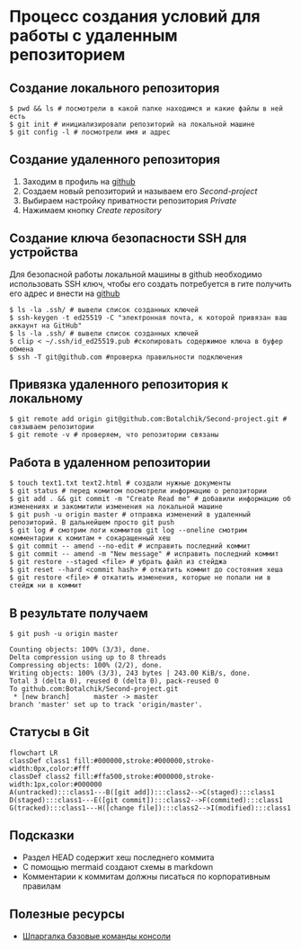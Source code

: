 # Процесс создания условий для работы с удаленным репозиторием
## Создание локального репозитория 

```
$ pwd && ls # посмотрели в какой папке находимся и какие файлы в ней есть
$ git init # инициализировали репозиторий на локальной машине
$ git config -l # посмотрели имя и адрес 
```

## Создание удаленного репозитория 
1. Заходим в профиль на [github](https://github.com/new "github!") 
2. Создаем новый репозиторий и называем его *Second-project*
3. Выбираем настройку приватности репозитория *Private*
4. Нажимаем кнопку *Create repository*

## Создание ключа безопасности SSH для устройства
Для безопасной работы локальной машины в github необходимо использовать SSH ключ, чтобы его создать потребуется в гите получить его адрес и внести на [github](https://github.com/settings/keys)

```
$ ls -la .ssh/ # вывели список созданных ключей 
$ ssh-keygen -t ed25519 -C "электронная почта, к которой привязан ваш аккаунт на GitHub" 
$ ls -la .ssh/ # вывели список созданных ключей 
$ clip < ~/.ssh/id_ed25519.pub #скопировать содержимое ключа в буфер обмена
$ ssh -T git@github.com #проверка правильности подключения
```
## Привязка удаленного репозитория к локальному 

```
$ git remote add origin git@github.com:Botalchik/Second-project.git # связываем репозитории
$ git remote -v # проверяем, что репозитории связаны
```

## Работа в удаленном репозитории 

```
$ touch text1.txt text2.html # создали нужные документы
$ git status # перед комитом посмотрели информацию о репозитории 
$ git add . && git commit -m "Create Read me" # добавили информацию об изменениях и закомитили изменения на локальной машине
$ git push -u origin master # отправка изменений в удаленный репозиторий. В дальнейшем просто git push
$ git log # смотрим логи коммитов git log --oneline смотрим комментарии к комитам + сокаращенный хеш
$ git commit -- amend --no-edit # исправить последний коммит
$ git commit -- amend -m "New message" # исправить последний коммит
$ git restore --staged <file> # убрать файл из стейджа
$ git reset --hard <commit hash> # откатить коммит до состояния хеша
$ git restore <file> # откатить изменения, которые не попали ни в стейдж ни в коммит
```

## В результате получаем 

```
$ git push -u origin master
```

```Enumerating objects: 3, done.
Counting objects: 100% (3/3), done.
Delta compression using up to 8 threads
Compressing objects: 100% (2/2), done.
Writing objects: 100% (3/3), 243 bytes | 243.00 KiB/s, done.
Total 3 (delta 0), reused 0 (delta 0), pack-reused 0
To github.com:Botalchik/Second-project.git
 * [new branch]      master -> master
branch 'master' set up to track 'origin/master'. 
```

## Статусы в Git

```mermaid
flowchart LR
classDef class1 fill:#000000,stroke:#000000,stroke-width:0px,color:#fff
classDef class2 fill:#ffa500,stroke:#000000,stroke-width:1px,color:#000000
A(untracked):::class1---B([git add]):::class2-->C(staged):::class1
D(staged):::class1---E([git commit]):::class2-->F(commited):::class1
G(tracked):::class1---H([change file]):::class2-->I(modified):::class1
```

## Подсказки 
* Раздел HEAD содержит хеш последнего коммита
* С помощью mermaid создают схемы в markdown
* Комментарии к коммитам должны писаться по корпоративным правилам 


## Полезные ресурсы 
* [Шпаргалка базовые команды консоли](https://practicum.yandex.ru/trainer/git-basics/lesson/fe0bcd71-f592-423b-bb81-27c37a6a115b/)